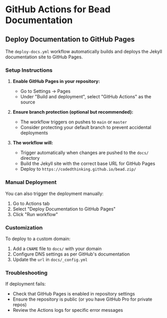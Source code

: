 # GitHub Actions for Bead Documentation

## Deploy Documentation to GitHub Pages

The `deploy-docs.yml` workflow automatically builds and deploys the Jekyll documentation site to GitHub Pages.

### Setup Instructions

1. **Enable GitHub Pages in your repository:**
   - Go to Settings → Pages
   - Under "Build and deployment", select "GitHub Actions" as the source

2. **Ensure branch protection (optional but recommended):**
   - The workflow triggers on pushes to `main` or `master`
   - Consider protecting your default branch to prevent accidental deployments

3. **The workflow will:**
   - Trigger automatically when changes are pushed to the `docs/` directory
   - Build the Jekyll site with the correct base URL for GitHub Pages
   - Deploy to `https://codedthinking.github.io/bead.zip/`

### Manual Deployment

You can also trigger the deployment manually:
1. Go to Actions tab
2. Select "Deploy Documentation to GitHub Pages"
3. Click "Run workflow"

### Customization

To deploy to a custom domain:
1. Add a `CNAME` file to `docs/` with your domain
2. Configure DNS settings as per GitHub's documentation
3. Update the `url` in `docs/_config.yml`

### Troubleshooting

If deployment fails:
- Check that GitHub Pages is enabled in repository settings
- Ensure the repository is public (or you have GitHub Pro for private repos)
- Review the Actions logs for specific error messages